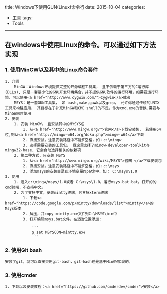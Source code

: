 title: Windows下使用GUN(Linux)命令行
date: 2015-10-04
categories:
- 工具
tags:
- Tools
---
## 在windows中使用LInux的命令。可以通过如下方法实现
### 1. 使用MinGW以及其中的Linux命令套件
    1. 介绍
        MinGW：Windows环境提供完整的开源编程工具集， 且不依赖于第三方的C运行库(DLLs), 只是一套最小化的GNU开发环境集合，并不提供GNU软件的运行环境，如需要运行环境，可以使用<a href="http://www.cygwin.com/">Cygwin</a>或者
        MSYS：是一套GUN工具集， 如 bash,make,gawk以及grep， 允许你通过传统的UNIX工具来构建应用， 其目标在于补充MinGW和CMD shell的不足，作为cmd.exe的替换.需要与MinGW同时使用
    2. 安装
        1. 安装 MinGW， 且安装其中的MYSYS包
            1. 从<a href="http://www.mingw.org/">官网</a>下载安装包， 若使用64位,则从<a href="http://mingw-w64.org/doku.php">mingw-w64</a>下载
            2. 直接安装，注意安装路径中不能有空格，如：c:\mingw
            3. 选择需要安装的工具包， 我这里选择了mingw-developer-toolkit与mingw32-base, 它会自动选择相关的依赖项
        2. 第二种方式，只安装 MSYS
            1. 从<a href="http://www.mingw.org/wiki/MSYS">官网 </a>下载安装包
            2. 直接安装，注意安装路径中不能有空格，如：c:\msys
            3. 添加msys的安装目录到环境变量的path中，如： C:\msys\1.0
    3. 使用
        1. 进入c:\mingw/msys/1.0或者 C:\msys\1.0，运行msys.bat.bat。打开的的cmd终端，不支持中文。
        2. 为了支持中文，安装mintty终端，它支持xterm终端
            1. 下载<a href="https://code.google.com/p/mintty/downloads/list">mintty</a>的Msys版本
            2. 解压，并copy mintty.exe文件到C:\MSYS\bin中
            3. 打开编辑msys.bat文件，在适当位置添加:
            
                ```
                $ set MSYSCON=mintty.exe
                ```

### 2. 使用Git bash
    安装了git，就可以直接只用git-bash，git-bash也是基于MinGW实现的。

### 3. 使用cmder
    1. 下载以及安装教程：<a href="https://github.com/cmderdev/cmder">安装</a>